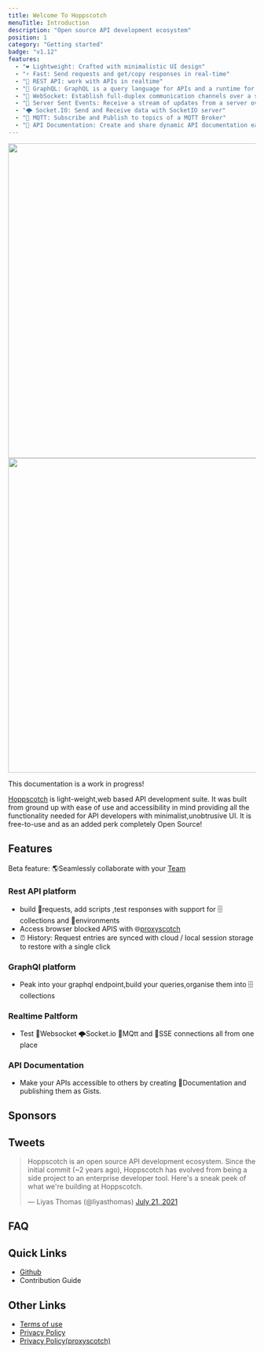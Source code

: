 ```yaml
---
title: Welcome To Hoppscotch
menuTitle: Introduction
description: "Open source API development ecosystem"
position: 1
category: "Getting started"
badge: "v1.12"
features:
  - "❤️ Lightweight: Crafted with minimalistic UI design"
  - "⚡️ Fast: Send requests and get/copy responses in real-time"
  - "🚀 REST API: work with APIs in realtime"
  - "🔮 GraphQL: GraphQL is a query language for APIs and a runtime for fulfilling those queries with your existing data"
  - "🔌 WebSocket: Establish full-duplex communication channels over a single TCP connection"
  - "📡 Server Sent Events: Receive a stream of updates from a server over a HTTP connection without resorting to polling"
  - "🌩 Socket.IO: Send and Receive data with SocketIO server"
  - "🦟 MQTT: Subscribe and Publish to topics of a MQTT Broker"
  - "📄 API Documentation: Create and share dynamic API documentation easily, quickly"
---
```


<img src="/preview.png" class="light-img" width="1280" height="640" alt=""/>
<img src="/preview-dark.png" class="dark-img" width="1280" height="640" alt=""/>

<alert type="success">

This documentation is a work in progress!

</alert>

[Hoppscotch](https://www.hoppscotch.io) is light-weight,web based API development suite. It was built from ground up with ease of use and accessibility in mind providing all the functionality needed for API developers with minimalist,unobtrusive UI.
It is free-to-use and as an added perk completely Open Source!

## Features

<list :items="features"></list>

<alert type="success"> 
Beta feature: 🌎Seamlessly collaborate with your <a href = "https://github.com/hoppscotch/hoppscotch/wiki/Teams">Team</a> 
</alert>

### Rest API platform
- build 🚀requests, add scripts ,test responses with support for 🗄️collections and 📁environments
- Access browser blocked APIS with 🌐[proxyscotch](https://github.com/hoppscotch/proxyscotch)
- ⏰ History: Request entries are synced with cloud / local session storage to restore with a single click

### GraphQl platform
- Peak into your graphql endpoint,build your queries,organise them into 🗄️collections


### Realtime Paltform
- Test 🔌Websocket 🌩Socket.io 🦟MQtt and 📡SSE connections all from one place


### API Documentation
- Make your APIs accessible to others by creating 📄Documentation and publishing them as Gists.


## Sponsors



## Tweets

<blockquote class="twitter-tweet"><p lang="en" dir="ltr">Hoppscotch is an open source API development ecosystem.
Since the initial commit (~2 years ago), Hoppscotch has evolved from being a side project to an enterprise developer tool. Here's a sneak peek of what we're building at Hoppscotch.</p>&mdash; Liyas Thomas (@liyasthomas) <a href="https://twitter.com/liyasthomas/status/1417870391922487297">July 21, 2021</a></blockquote>
<script async src="https://platform.twitter.com/widgets.js" charset="utf-8"></script>

## FAQ

## Quick Links
- [Github](https://github.com/hoppscotch)
- <nuxt-link to="/Developer/ContribGuide" >Contribution Guide</nuxt-link>

## Other Links
- [Terms of use](https://github.com/hoppscotch/hoppscotch/wiki/Terms-&-Conditions)
- [Privacy Policy](https://github.com/hoppscotch/hoppscotch/wiki/Privacy-Policy)
- [Privacy Policy(proxyscotch)](https://github.com/hoppscotch/proxyscotch/wiki/Privacy-policy)

